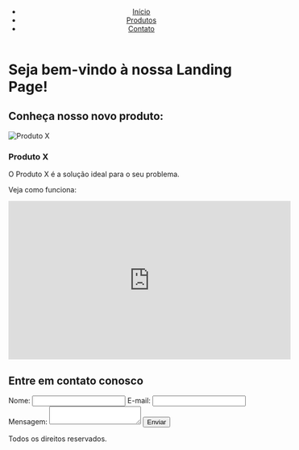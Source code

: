 <!DOCTYPE html>
<html>
  <head>
    <meta charset="UTF-8">
    <title>Landing Page</title>
    <link rel="missil landing page" href="missil landing page .css">
  </head>
  <body>
    <header>
      <nav>
        <ul>
          <li><a href="#">Início</a></li>
          <li><a href="#">Produtos</a></li>
          <li><a href="#">Contato</a></li>
        </ul>
      </nav>
    </header>
    <main>
      <h1>Seja bem-vindo à nossa Landing Page!</h1>
      <h2>Conheça nosso novo produto:</h2>
      <div class="product-info">
        <div class="product-image">
          <img src="product-image.jpg" alt="Produto X">
        </div>
        <div class="product-description">
          <h3>Produto X</h3>
          <p>O Produto X é a solução ideal para o seu problema.</p>
          <p>Veja como funciona:</p>
          <div class="product-video">
            <iframe width="560" height="315" src="https://www.youtube.com/embed/VIDEO_ID" frameborder="0" allowfullscreen></iframe>
          </div>
        </div>
      </div>
      <div class="contact-form">
        <h2>Entre em contato conosco</h2>
        <form action="#" method="post">
          <label for="name">Nome:</label>
          <input type="text" id="name" name="name" required>
          <label for="email">E-mail:</label>
          <input type="email" id="email" name="email" required>
          <label for="message">Mensagem:</label>
          <textarea id="message" name="message" required></textarea>
          <button type="submit" class="button">Enviar</button>
        </form>
      </div>
    </main>
    <footer>
      <p>Todos os direitos reservados.</p>
    </footer>
  </body>
</html>
